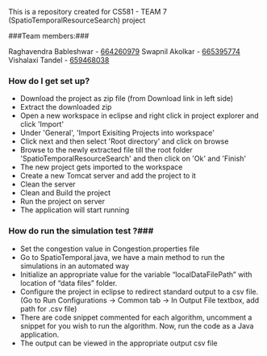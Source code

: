 This is a repository created for CS581 - TEAM 7 (SpatioTemporalResourceSearch) project

###Team members:###

Raghavendra Bableshwar - [664260979](https://raghavendrabableshwar.wordpress.com/)
Swapnil Akolkar - [665395774](https://www.linkedin.com/in/sakolk/)
Vishalaxi Tandel - [659468038](https://www.linkedin.com/in/vishalaxivtandel/) 

### How do I get set up? ###

* Download the project as zip file (from Download link in left side)
* Extract the downloaded zip
* Open a new workspace in eclipse and right click in project explorer and click 'Import'
* Under 'General', 'Import Exisiting Projects into workspace'
* Click next and then select 'Root directory' and click on browse
* Browse to the newly extracted file till the root folder 'SpatioTemporalResourceSearch' and then click on 'Ok' and 'Finish'
* The new project gets imported to the workspace
* Create a new Tomcat server and add the project to it
* Clean the server
* Clean and Build the project
* Run the project on server
* The application will start running


### How do run the simulation test ?###
* Set the congestion value in Congestion.properties file
* Go to SpatioTemporal.java, we have a main method to run the simulations in an automated way
* Initialize an appropriate value for the variable “localDataFilePath” with location of “data files” folder.
* Configure the project in eclipse to redirect standard output to a csv file. (Go to Run Configurations -> Common tab -> In Output File textbox, add path for .csv file)
* There are code snippet commented for each algorithm, uncomment a snippet for you wish to run the algorithm. Now, run the code as a Java application.
* The output can be viewed in the appropriate output csv file